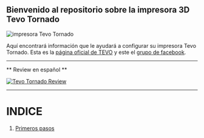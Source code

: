 


## Bienvenido al repositorio sobre la impresora 3D Tevo Tornado

![impresora Tevo Tornado](https://cdn.shopify.com/s/files/1/1160/7836/products/1_cc35bb98-ce93-4c50-a0b0-82e3f5a4bfe9_1024x1024.jpg?v=1504844444)


Aquí encontrará información que le ayudará a configurar su impresora Tevo Tornado.
Esta es la [página oficial de TEVO](https://tevo3dprinterstore.com/products/2017-newsest-tevo-tornado-fully-assembled-3d-printer-3d-printing) y este el [grupo de facebook](https://www.facebook.com/groups/TEVO.Tornado.Owners/).

___

** Review en español **

[![Tevo Tornado Review](https://i.imgur.com/8IpXCRn.png)](https://www.youtube.com/watch?v=T60aUBAolTw "Tevo Tornado Review")

___


# INDICE
1. [Primeros pasos](https://jpgleyva.github.io/tevo-tornado/primeros-pasos)
